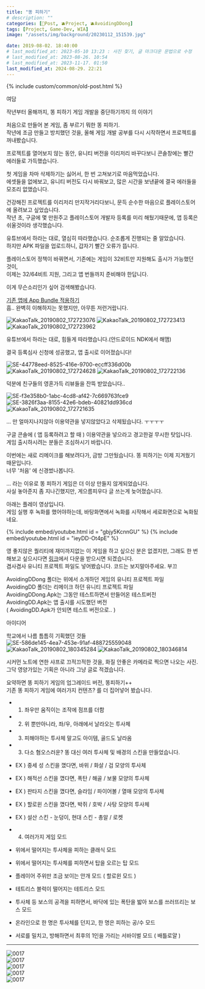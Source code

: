 ```yaml
---
title: "똥 피하기"
# description: ""
categories: [📀Post, 🫐Project, 🫐AvoidingDDong]
tags: [Project, Game-Dev, WIA]
image: "/assets/img/background/20230112_151539.jpg"

date: 2019-08-02. 18:40:00
# last_modified_at: 2023-05-10 13:23 : 사진 찾기, 글 마크다운 문법으로 수정
# last_modified_at: 2023-08-26. 10:54
# last_modified_at: 2023-11-17. 01:50
last_modified_at: 2024-08-29. 22:21
---
```


{% include custom/common/old-post.html %}

여담  

작년부터 올해까지, 똥 피하기 게임 개발을 중단하기까지 의 이야기  

처음으로 만들어 본 게임, 좀 부르기 뭐한 똥 피하기.  
작년에 조금 만들고 방치했던 것을, 올해 게임 개발 공부를 다시 시작하면서 프로젝트를 꺼내봤습니다.  

​프로젝트를 열어보지 않는 동안, 유니티 버전을 이리저리 바꾸다보니 콘솔창에는 빨간 에러들로 가득했습니다.  

첫 게임을 차마 삭제하기는 싫어서, 한 번 고쳐보기로 마음먹었습니다.  
에셋들을 없에보고, 유니티 버전도 다시 바꿔보고, 많은 시간을 보낸끝에 결국 에러들을 모조리 없앴습니다.  

건강해진 프로젝트를 이리저리 만지작거리다보니, 문득 순수한 마음으로 플레이스토어에 올려보고 싶었습니다.  
작년 초, 구글에 몇 만원주고 플레이스토어 개발자 등록를 미리 해뒀기때문에, 앱 등록은 쉬울것이라 생각했습니다.  

유튜브에서 하라는 대로, 열심히 따라했습니다. 순조롭게 진행되는 줄 알았습니다.  
하지만 APK 파일을 업로드하니, 갑자기 빨간 오류가 뜹니다.  

플레이스토어 정책이 바꿔면서, 기존에는 게임이 32비트만 지원해도 출시가 가능했던 것이,  
이제는 32/64비트 지원, 그리고 앱 번들까지 준비해야 한답니다.  

이게 무슨소리인가 싶어 검색해봤습니다.  

[기존 앱에 App Bundle 적용하기](https://eso0609.tistory.com/)  
흠.. 완벽히 이해하지는 못했지만, 아무튼 저런거랍니다.  

![KakaoTalk_20190802_172723076](/assets/img/post/2019/190802_0000.png)
![KakaoTalk_20190802_172723413](/assets/img/post/2019/190802_0001.png)
![KakaoTalk_20190802_172723962](/assets/img/post/2019/190802_0002.png)

유튜브에서 하라는 대로, 힘들게 따라했습니다.(안드로이드 NDK에서 해맴)  

결국 등록심사 신청에 성공했고, 앱 출시로 이어졌습니다!  

![SE-44778eed-8525-416e-9700-eccff336d00b](/assets/img/post/2019/190802_0003.png)
![KakaoTalk_20190802_172724628](/assets/img/post/2019/190802_0004.png)
![KakaoTalk_20190802_172722136](/assets/img/post/2019/190802_0005.png)

덕분에 친구들의 영혼가득 리뷰들을 잔뜩 받았습니다..  

![SE-f3e358b0-1abc-4cd8-af42-7c669763fce9](/assets/img/post/2019/190802_0006.png)
![SE-3826f3aa-8155-42e6-bdeb-40821dd936cd](/assets/img/post/2019/190802_0007.png)
![KakaoTalk_20190802_172721635](/assets/img/post/2019/190802_0008.png)

... 만 얼마지나지않아 이용약관을 넣지않았다고 삭제됬습니다. ㅜㅜㅜㅜ  

구글 콘솔에 ( 앱 등록하려고 할 때 ) 이용약관을 넣으라고 경고한걸 무시한 탓입니다.  
게임 출시하시려는 분들은 조심하시기 바랍니다.  

이번에는 새로 리메이크를 해보려다가, 금방 그만뒀습니다. 똥 피하기는 이제 지겨웠기 때문입니다.  
너무 '처음' 에 신경썼나봅니다.  

... 라는 이유로 똥 피하기 게임은 더 이상 만들지 않게되었습니다.  
사실 놓아준지 좀 지나긴했지만, 게으름피우다 글 쓰는게 늦어졌습니다.  

아래는 플레이 영상입니다.  
게임 실행 후 녹화를 했어야하는데, 바탕화면에서 녹화를 시작해서 세로화면으로 녹화됬네요.  

{% include embed/youtube.html id = "gbjy5KcnnGU" %}
{% include embed/youtube.html id = "ieyDD-Ot4pE" %}​

영 좋지않은 퀄리티에 재미까지없는 이 게임을 하고 싶으신 분은 없겠지만, 그래도 한 번 해보고 싶으시다면 [링크](https://drive.google.com/file/d/1--B2vzoravEZ85nsVj7hXdvNQDiFt4Jn/view?usp=sharing)에서 다운을 받으시면 되겠습니다.  
겸사겸사 유니티 프로젝트 파일도 넣어봤습니다. 코드는 보지말아주세요. 부끄  

AvoidingDDong 폴더는 위에서 소개하던 게임의 유니티 프로젝트 파일  
AvoidingDD 폴더는 리메이크 하던 유니티 프로젝트 파일  
AvoidingDDong.Apk는 그동안 테스트하면서 만들어온 테스트버전  
AvoidingDD.Apk는 앱 출시를 시도했던 버전  
( AvoidingDD.Apk가 안되면 테스트 버전으로.. )  

아이디어  

학교에서 나름 틈틈히 기획했던 것들  
![SE-586de145-4ea7-453e-91af-488725559048](/assets/img/post/2019/190802_0009.jpg)
![KakaoTalk_20190802_180345284](/assets/img/post/2019/190802_0010.jpg)
![KakaoTalk_20190802_180346814](/assets/img/post/2019/190802_0011.jpg)

시커먼 노트에 연한 샤프로 끄적끄적한 것을, 화질 안좋은 카메라로 찍으면 나오는 사진.  
그닥 영양가있는 기획은 아니라 그냥 글로 적겠습니다.  

요약하면 똥 피하기 게임의 업그레이드 버전, 똥피하기++  
기존 똥 피하기 게임에 여러가지 컨텐츠? 를 더 집어넣어 봤습니다.  

- 1. 좌우만 움직이는 조작에 점프를 더함
- 2. 위 뿐만아니라, 좌/우, 아래에서 날라오는 투사체
- 3. 피해야하는 투사체 말고도 아이템, 골드도 날라옴
- 3. 다소 혐오스러운? 똥 대신 여러 투사체 및 배경의 스킨을 만들었습니다.
- EX ) 중세 성 스킨을 꼈다면, 바위 / 화살 / 검 모양의 투사체
- EX ) 해적선 스킨을 꼈다면, 폭탄 / 해골 / 보물 모양의 투사체
- EX ) 판타지 스킨을 꼈다면, 슬라임 / 파이어볼 / 열매 모양의 투사체
- EX ) 할로윈 스킨을 꼈다면, 박쥐 / 호박 / 사탕 모양의 투사체
- EX ) 설산 스킨 - 눈덩이, 현대 스킨 - 총알 / 로켓

- 4. 여러가지 게임 모드
- 위에서 떨어지는 투사체을 피하는 클래식 모드
- 위에서 떨어지는 투사체를 피하면서 탑을 오르는 탑 모드
- 플레이어 주위만 조금 보이는 안개 모드 ( 할로윈 모드 )
- 테트리스 블럭이 떨어지는 테트리스 모드
- 투사체 등 보스의 공격을 피하면서, 바닥에 있는 폭탄을 밟아 보스를 쓰러뜨리는 보스 모드
- 온라인으로 한 명은 투사체를 던지고, 한 명은 피하는 공/수 모드
- 서로를 밀치고, 방해하면서 최후의 1인을 가리는 서바이벌 모드 ( 배틀로얄 )

---

![0017](/assets/img/post/2019/190802_0012.png)  
![0017](/assets/img/post/2019/190802_0013.png)  
![0017](/assets/img/post/2019/190802_0014.png)  
![0017](/assets/img/post/2019/190802_0015.png)  
![0017](/assets/img/post/2019/190802_0016.png)  
